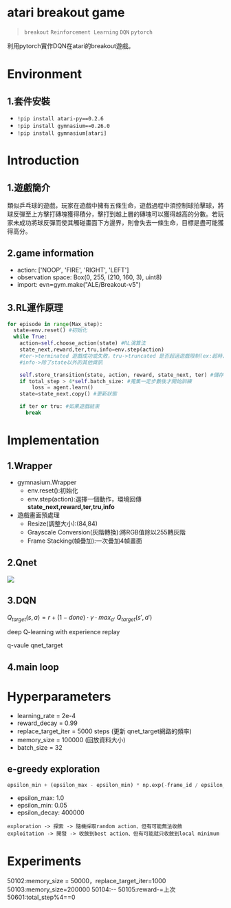 # atari breakout game
> `breakout` `Reinforcement Learning` `DQN` `pytorch`

利用pytorch實作DQN在atari的breakout遊戲。

# Environment
## 1.套件安裝
- ``!pip install atari-py==0.2.6``
- ``!pip install gymnasium==0.26.0``
- ``!pip install gymnasium[atari]``

# Introduction
## 1.遊戲簡介

類似乒乓球的遊戲，玩家在遊戲中擁有五條生命，遊戲過程中須控制球拍擊球，將球反彈至上方擊打磚塊獲得積分，擊打到越上層的磚塊可以獲得越高的分數。若玩家未成功將球反彈而使其觸碰畫面下方邊界，則會失去一條生命，目標是盡可能獲得高分。

## 2.game information
- action: ['NOOP', 'FIRE', 'RIGHT', 'LEFT']
- observation space: Box(0, 255, (210, 160, 3), uint8)
- import: evn=gym.make("ALE/Breakout-v5")

## 3.RL運作原理
```python
for episode in range(Max_step):
  state=env.reset() #初始化
  while True:
    action=self.choose_action(state) #RL演算法
    state_next,reward,ter,tru,info=env.step(action)
    #ter->terminated 遊戲成功或失敗，tru->truncated 是否超過遊戲限制(ex:超時、超步數)
    #info->除了state以外的其他資訊

    self.store_transition(state, action, reward, state_next, ter) #儲存狀態
    if total_step > 4*self.batch_size: #蒐集一定步數後才開始訓練
        loss = agent.learn()
    state=state_next.copy() #更新狀態

    if ter or tru: #如果遊戲結束
      break
```

# Implementation
## 1.Wrapper
- gymnasium.Wrapper
  - env.reset():初始化
  - env.step(action):選擇一個動作，環境回傳**state_next,reward,ter,tru,info**
- 遊戲畫面預處理
  - Resize(調整大小):(84,84)
  - Grayscale Conversion(灰階轉換):將RGB值除以255轉灰階
  - Frame Stacking(幀疊加):一次疊加4幀畫面

## 2.Qnet
![](Readme_img/Qnet_structure.png)

## 3.DQN
  $Q_{target} ​(s,a)=r + (1−done) \cdot γ \cdot max_{a′}\ Q_{target}​​(s′,a′)$
  
  deep Q-learning with experience replay

  q-vaule qnet_target

## 4.main loop

# Hyperparameters
- learning_rate = 2e-4
- reward_decay = 0.99
- replace_target_iter = 5000 steps (更新 qnet_target網路的頻率)
- memory_size = 100000 (回放資料大小)
- batch_size = 32

## e-greedy exploration
```python
epsilon_min + (epsilon_max - epsilon_min) * np.exp(-frame_id / epsilon_decay)
```
- epsilon_max: 1.0
- epsilon_min: 0.05
- epsilon_decay: 400000
```
exploration -> 探索 -> 隨機採取random action、但有可能無法收斂
exploitation -> 開發 -> 收斂到best action、但有可能就只收斂到local minimum
```

# Experiments
50102:memory_size = 50000，replace_target_iter=1000
50103:memory_size=200000
50104:--
50105:reward-=上次
50601:total_step%4==0
